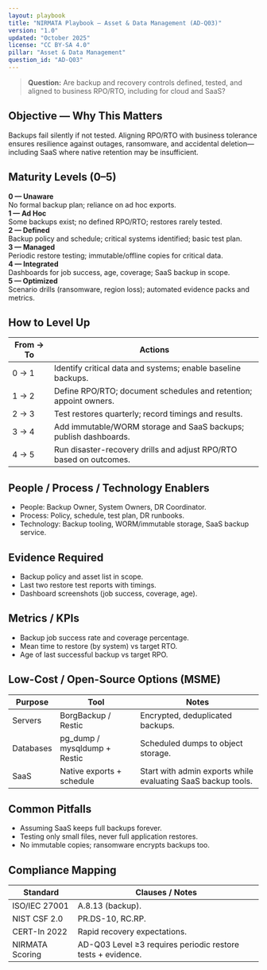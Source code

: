 ```yaml
---
layout: playbook
title: "NIRMATA Playbook — Asset & Data Management (AD-Q03)"
version: "1.0"
updated: "October 2025"
license: "CC BY-SA 4.0"
pillar: "Asset & Data Management"
question_id: "AD-Q03"
---
```


> **Question:** Are backup and recovery controls defined, tested, and aligned to business RPO/RTO, including for cloud and SaaS?

## Objective — Why This Matters
Backups fail silently if not tested. Aligning RPO/RTO with business tolerance ensures resilience against outages, ransomware, and accidental deletion—including SaaS where native retention may be insufficient.

## Maturity Levels (0–5)
<div class="levels-grid">
  <div class="level level-0"><strong>0 — Unaware</strong><br>No formal backup plan; reliance on ad hoc exports.</div>
  <div class="level level-1"><strong>1 — Ad Hoc</strong><br>Some backups exist; no defined RPO/RTO; restores rarely tested.</div>
  <div class="level level-2"><strong>2 — Defined</strong><br>Backup policy and schedule; critical systems identified; basic test plan.</div>
  <div class="level level-3"><strong>3 — Managed</strong><br>Periodic restore testing; immutable/offline copies for critical data.</div>
  <div class="level level-4"><strong>4 — Integrated</strong><br>Dashboards for job success, age, coverage; SaaS backup in scope.</div>
  <div class="level level-5"><strong>5 — Optimized</strong><br>Scenario drills (ransomware, region loss); automated evidence packs and metrics. </div>
</div>

## How to Level Up

| From → To | Actions |
|---|---|
|0 → 1 | Identify critical data and systems; enable baseline backups. |
|1 → 2 | Define RPO/RTO; document schedules and retention; appoint owners. |
|2 → 3 | Test restores quarterly; record timings and results. |
|3 → 4 | Add immutable/WORM storage and SaaS backups; publish dashboards. |
|4 → 5 | Run disaster-recovery drills and adjust RPO/RTO based on outcomes. |

## People / Process / Technology Enablers
- People: Backup Owner, System Owners, DR Coordinator.
- Process: Policy, schedule, test plan, DR runbooks.
- Technology: Backup tooling, WORM/immutable storage, SaaS backup service.

## Evidence Required
- Backup policy and asset list in scope.
- Last two restore test reports with timings.
- Dashboard screenshots (job success, coverage, age).

## Metrics / KPIs
- Backup job success rate and coverage percentage.
- Mean time to restore (by system) vs target RTO.
- Age of last successful backup vs target RPO.

## Low-Cost / Open-Source Options (MSME)

| Purpose | Tool | Notes |
|---|---|---|
|Servers | BorgBackup / Restic | Encrypted, deduplicated backups. |
|Databases | pg_dump / mysqldump + Restic | Scheduled dumps to object storage. |
|SaaS | Native exports + schedule | Start with admin exports while evaluating SaaS backup tools. |

## Common Pitfalls
- Assuming SaaS keeps full backups forever.
- Testing only small files, never full application restores.
- No immutable copies; ransomware encrypts backups too.

## Compliance Mapping

| Standard | Clauses / Notes |
|---|---|
|ISO/IEC 27001 | A.8.13 (backup). |
|NIST CSF 2.0 | PR.DS-10, RC.RP. |
|CERT-In 2022 | Rapid recovery expectations. |
|NIRMATA Scoring | AD-Q03 Level ≥3 requires periodic restore tests + evidence.
